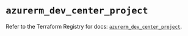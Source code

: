 # `azurerm_dev_center_project`

Refer to the Terraform Registry for docs: [`azurerm_dev_center_project`](https://registry.terraform.io/providers/hashicorp/azurerm/4.35.0/docs/resources/dev_center_project).

